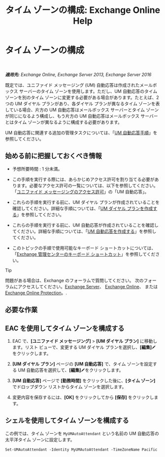 ﻿---
title: 'タイム ゾーンの構成: Exchange Online Help'
TOCTitle: タイム ゾーンの構成
ms:assetid: 30d769e1-3657-4622-bc9a-643c63cf46d9
ms:mtpsurl: https://technet.microsoft.com/ja-jp/library/Aa997162(v=EXCHG.150)
ms:contentKeyID: 50555750
ms.date: 05/22/2018
mtps_version: v=EXCHG.150
ms.translationtype: HT
---

# タイム ゾーンの構成

 

_**適用先:** Exchange Online, Exchange Server 2013, Exchange Server 2016_

既定では、ユニファイド メッセージング (UM) 自動応答は作成されたメールボックス サーバーのタイム ゾーンを使用します。ただし、UM 自動応答のタイム ゾーンを別のタイム ゾーンに変更する必要がある場合があります。たとえば、2 つの UM ダイヤル プランがあり、各ダイヤル プランが異なるタイム ゾーンを表している場合、片方の UM 自動応答はメールボックス サーバーとタイム ゾーンが同じになるよう構成し、もう片方の UM 自動応答はメールボックス サーバーとはタイム ゾーンが異なるように構成する必要があります。

UM 自動応答に関連する追加の管理タスクについては、「[UM 自動応答手順](um-auto-attendant-procedures-exchange-2013-help.md)」を参照してください。

## 始める前に把握しておくべき情報

  - 予想所要時間 : 1 分未満。

  - この手順を実行する際には、あらかじめアクセス許可を割り当てる必要があります。必要なアクセス許可の一覧については、以下を参照してください。「[ユニファイド メッセージングのアクセス許可](unified-messaging-permissions-exchange-2013-help.md)」の「UM 自動応答」。

  - これらの手順を実行する前に、UM ダイヤル プランが作成されていることを確認してください。詳細な手順については、「[UM ダイヤル プランを作成する](create-a-um-dial-plan-exchange-2013-help.md)」を参照してください。

  - これらの手順を実行する前に、UM 自動応答が作成されていることを確認してください。詳細な手順については、「[UM 自動応答を作成する](create-a-um-auto-attendant-exchange-2013-help.md)」を参照してください。

  - このトピックの手順で使用可能なキーボード ショートカットについては、「[Exchange 管理センターのキーボード ショートカット](keyboard-shortcuts-in-the-exchange-admin-center-exchange-online-protection-help.md)」を参照してください。


> [!TIP]
> 問題がある場合は、Exchange のフォーラムで質問してください。 次のフォーラムにアクセスしてください。<A href="https://go.microsoft.com/fwlink/p/?linkid=60612">Exchange Server</A>、 <A href="https://go.microsoft.com/fwlink/p/?linkid=267542">Exchange Online</A>、 または <A href="https://go.microsoft.com/fwlink/p/?linkid=285351">Exchange Online Protection</A>。.



## 必要な作業

## EAC を使用してタイム ゾーンを構成する

1.  EAC で、**\[ユニファイド メッセージング\]** \> **\[UM ダイヤル プラン\]** に移動します。リスト ビューで、変更する UM ダイヤル プランを選択し、**\[編集\]**![編集アイコン](images/Bb124582.6f53ccb2-1f13-4c02-bea0-30690e6ea71d(EXCHG.150).gif "編集アイコン") をクリックします。

2.  **\[UM ダイヤル プラン\]** ページの **\[UM 自動応答\]** で、タイム ゾーンを設定する UM 自動応答を選択して、**\[編集\]**![編集アイコン](images/Bb124582.6f53ccb2-1f13-4c02-bea0-30690e6ea71d(EXCHG.150).gif "編集アイコン")をクリックします。

3.  **\[UM 自動応答\]** ページで **\[勤務時間\]** をクリックした後に、**\[タイム ゾーン\]** でドロップダウン リストからタイム ゾーンを選択します。

4.  変更内容を保存するには、**\[OK\]** をクリックしてから **\[保存\]** をクリックします。

## シェルを使用してタイム ゾーンを構成する

この例では、タイム ゾーンを `MyUMAutoAttendant` という名前の UM 自動応答の太平洋タイム ゾーンに設定します。

    Set-UMAutoAttendant -Identity MyUMAutoAttendant -TimeZoneName Pacific


